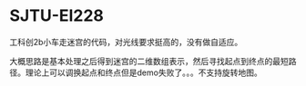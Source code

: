# SJTU-EI228
工科创2b小车走迷宫的代码，对光线要求挺高的，没有做自适应。

大概思路是基本处理之后得到迷宫的二维数组表示，然后寻找起点到终点的最短路径。理论上可以调换起点和终点但是demo失败了。。。不支持旋转地图。
